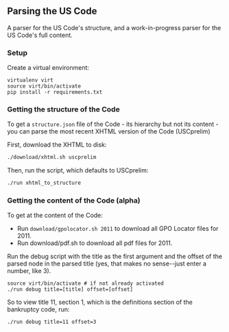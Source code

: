 ## Parsing the US Code

A parser for the US Code's structure, and a work-in-progress parser for the US Code's full content.

### Setup

Create a virtual environment:

    virtualenv virt
    source virt/bin/activate
    pip install -r requirements.txt

### Getting the structure of the Code

To get a `structure.json` file of the Code - its hierarchy but not its content - you can parse the most recent XHTML version of the Code (USCprelim)

First, download the XHTML to disk:

```bash
./download/xhtml.sh uscprelim
```

Then, run the script, which defaults to USCprelim:

```bash
./run xhtml_to_structure
```


### Getting the content of the Code (alpha)

To get at the content of the Code:

* Run `download/gpolocator.sh 2011` to download all GPO Locator files for 2011.
* Run download/pdf.sh to download all pdf files for 2011.

Run the debug script with the title as the first argument and the offset of the parsed node in the parsed title (yes, that makes no sense--just enter a number, like 3).

    source virt/bin/activate # if not already activated
    ./run debug title=[title] offset=[offset]

So to view title 11, section 1, which is the definitions section of the bankruptcy code, run:

    ./run debug title=11 offset=3
